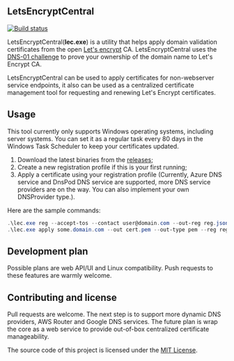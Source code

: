 LetsEncryptCentral
--------


[![Build status](https://ci.appveyor.com/api/projects/status/3pkc96dqc597i133?svg=true)](https://ci.appveyor.com/project/jijiechen/letsencryptcentral)

LetsEncryptCentral(**lec.exe**) is a utility that helps apply domain validation certificates from the open [Let's encrypt](https://letsencrypt.org/) CA. LetsEncryptCentral uses the [DNS-01 challenge](https://letsencrypt.org/how-it-works/) to prove your ownership of the domain name to Let's Encrypt CA.

LetsEncryptCentral can be used to apply certificates for non-webserver service endpoints, it also can be used as a centralized certificate management tool for requesting and renewing Let's Encrypt certificates.

## Usage
This tool currently only supports Windows operating systems, including server systems. You can set it as a regular task every 80 days in the Windows Task Scheduler to keep your certificates updated.

1. Download the latest binaries from the [releases](https://github.com/jijiechen/LetsEncryptCentral/releases);
1. Create a new registration profile if this is your first running;
1. Apply a certificate using your registration profile (Currently, Azure DNS service and DnsPod DNS service are supported, more DNS service providers are on the way. You can also implement your own DNSProvider type.).

Here are the sample commands:

```powershell
.\lec.exe reg --accept-tos --contact user@domain.com --out-reg reg.json --out-signer signer.key
.\lec.exe apply some.domain.com --out cert.pem --out-type pem --reg reg.json --signer signer.key --dns Azure --dns-conf "client_id=1234;client_secret=822321668a;subscription_id=9837549;zone_name=domain.com"
```

## Development plan
Possible plans are web API/UI and Linux compatibility. Push requests to these features are warmly welcome.

## Contributing and license
Pull requests are welcome. The next step is to support more dynamic DNS providers, AWS Router and Google DNS services. The future plan is wrap the core as a web service to provide out-of-box centralized certificate manageability.

The source code of this project is licensed under the [MIT License](https://opensource.org/licenses/MIT).

